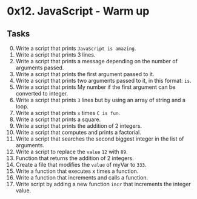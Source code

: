 # 0x12. JavaScript - Warm up

## Tasks

0. Write a script that prints `JavaScript is amazing`.
1. Write a script that prints 3 lines.
2. Write a script that prints a message depending on the number of arguments passed.
3. Write a script that prints the first argument passed to it.
4. Write a script that prints two arguments passed to it, in this format: ` is `.
5. Write a script that prints My number if the first argument can be converted to  integer.
6. Write a script that prints `3` lines but by using an array of string and a loop.
7. Write a script that prints `x` times `C is fun`.
8. Write a script that prints a square.
9. Write a script that prints the addition of 2 integers.
10. Write a script that computes and prints a factorial.
11. Write a script that searches the second biggest integer in the list of arguments.
12. Write a script to replace the `value` `12` with `89`.
13. Function that returns the addition of 2 integers.
14. Create a file that modifies the `value` of myVar to `333`.
15. Write a function that executes x times a function.
16. Write a function that increments and calls a function.
17. Write script by adding a new function `incr` that increments the integer value.
